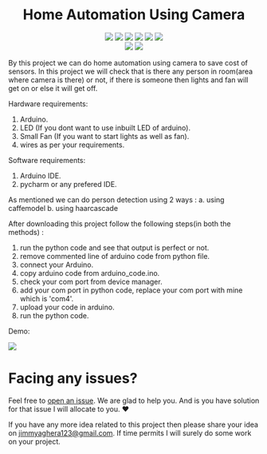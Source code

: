 <h1 align="center">Home Automation Using Camera</h1>
<div align="center">
  
<a href="https://github.com/Jimmy5467/home_automation_using_camera/stargazers"><img src="https://img.shields.io/github/stars/Track-Down/track-down?style=flat"/></a> 
<a href="https://github.com/Jimmy5467/home_automation_using_camera/network/members"><img src="https://img.shields.io/github/forks/Track-Down/track-down?style=flat"/></a> 
<a href="https://github.com/Jimmy5467/home_automation_using_camera/pullss"><img src="https://img.shields.io/github/issues-pr/Track-Down/track-down?style=flat?color=yellow"/></a> 
<a href="https://github.com/Jimmy5467/home_automation_using_camera/issues"><img src="https://img.shields.io/github/issues/Track-Down/track-down?style=flat"/></a> 
<a href="https://github.com/Jimmy5467/home_automation_using_camera/graphs/contributors"><img src="https://img.shields.io/github/contributors/Track-Down/track-down?color=orange"/></a> 
<a href="https://github.com/Jimmy5467/home_automation_using_camera/blob/master/LICENSE"><img src="https://img.shields.io/github/license/Track-Down/track-down?color=1abc9c"/></a> 
<br>
![](https://img.shields.io/badge/Star-If_Liked-%23FF0000.svg?&style=flat&logoColor=white&color=white)
![](https://img.shields.io/badge/Fork-If_you_found_interesting-%23FF0000.svg?&style=flat&logoColor=white&color=white)<br>
</div>  

By this project we can do home automation using camera to save cost of sensors. In this project we will check that is there any person in room(area where camera is there) or not, if there is someone then lights and fan will get on or else it will get off.

Hardware requirements:
1. Arduino.
2. LED (If you dont want to use inbuilt LED of arduino).
3. Small Fan (If you want to start lights as well as fan).
4. wires as per your requirements. 

Software requirements:
1. Arduino IDE.
2. pycharm or any prefered IDE.

As mentioned we can do person detection using 2 ways : 
a. using caffemodel 
b. using haarcascade

After downloading this project follow the following steps(in both the methods) :
1. run the python code and see that output is perfect or not.
2. remove commented line of arduino code from python file.
3. connect your Arduino.
4. copy arduino code from arduino_code.ino.
5. check your com port from device manager.
6. add your com port in python code, replace your com port with mine which is 'com4'.
7. upload your code in arduino.
8. run the python code.

Demo:

![](https://github.com/Jimmy5467/home_automation_using_camera/blob/master/gif.gif)

# Facing any issues?

Feel free to [open an issue](https://github.com/Jimmy5467/home_automation_using_camera/issues/new?assignees=&labels=Query&title=Query). We are glad to help you. And is you have solution for that issue I will allocate to you. ❤️ 

If you have any more idea related to this project then please share your idea on jimmyaghera123@gmail.com. If time permits I will surely do some work on your project.


